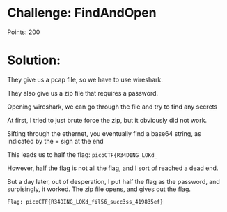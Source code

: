 # Challenge: FindAndOpen
Points: 200

# Solution: 

They give us a pcap file, so we have to use wireshark.

They also give us a zip file that requires a password. 

Opening wireshark, we can go through the file and try to find any secrets

At first, I tried to just brute force the zip, but it obviously did not work. 

Sifting through the ethernet, you eventually find a base64 string, as indicated by the = sign at the end

This leads us to half the flag: 
```picoCTF{R34DING_LOKd_```

However, half the flag is not all the flag, and I sort of reached a dead end. 

But a day later, out of desperation, I put half the flag as the password, and surpisingly, it worked. The zip file opens, and gives out the flag.

```Flag: picoCTF{R34DING_LOKd_fil56_succ3ss_419835ef}```
